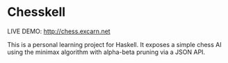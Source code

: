 Chesskell
=========

LIVE DEMO: http://chess.excarn.net

This is a personal learning project for Haskell. It exposes a simple chess AI using the minimax algorithm with alpha-beta pruning via a JSON API.


